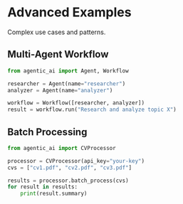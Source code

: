# Advanced Examples

Complex use cases and patterns.

## Multi-Agent Workflow

```python
from agentic_ai import Agent, Workflow

researcher = Agent(name="researcher")
analyzer = Agent(name="analyzer")

workflow = Workflow([researcher, analyzer])
result = workflow.run("Research and analyze topic X")
```

## Batch Processing

```python
from agentic_ai import CVProcessor

processor = CVProcessor(api_key="your-key")
cvs = ["cv1.pdf", "cv2.pdf", "cv3.pdf"]

results = processor.batch_process(cvs)
for result in results:
    print(result.summary)
```
